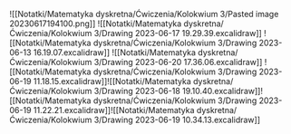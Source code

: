 ![[Notatki/Matematyka dyskretna/Ćwiczenia/Kolokwium 3/Pasted image 20230617194100.png]]
![[Notatki/Matematyka dyskretna/Ćwiczenia/Kolokwium 3/Drawing 2023-06-17 19.29.39.excalidraw]]
![[Notatki/Matematyka dyskretna/Ćwiczenia/Kolokwium 3/Drawing 2023-06-13 16.19.07.excalidraw]]
![[Notatki/Matematyka dyskretna/Ćwiczenia/Kolokwium 3/Drawing 2023-06-20 17.36.06.excalidraw]]
![[Notatki/Matematyka dyskretna/Ćwiczenia/Kolokwium 3/Drawing 2023-06-19 11.18.15.excalidraw]]![[Notatki/Matematyka dyskretna/Ćwiczenia/Kolokwium 3/Drawing 2023-06-18 19.10.40.excalidraw]]![[Notatki/Matematyka dyskretna/Ćwiczenia/Kolokwium 3/Drawing 2023-06-19 11.22.21.excalidraw]]![[Notatki/Matematyka dyskretna/Ćwiczenia/Kolokwium 3/Drawing 2023-06-19 10.34.13.excalidraw]]